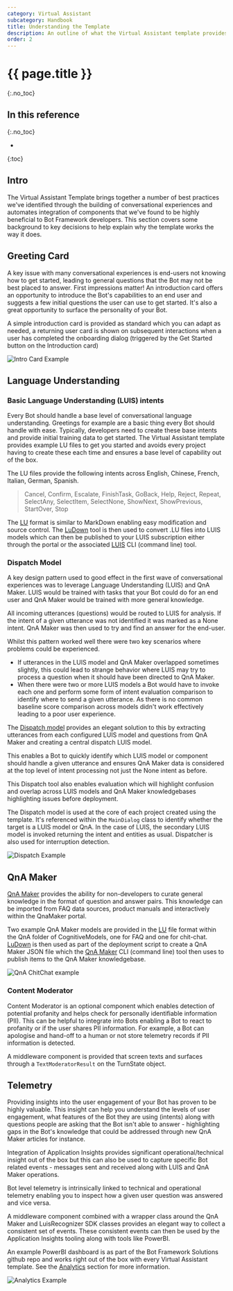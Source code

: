 ```yaml
---
category: Virtual Assistant
subcategory: Handbook
title: Understanding the Template
description: An outline of what the Virtual Assistant template provides
order: 2
---
```


# {{ page.title }}
{:.no_toc}

## In this reference
{:.no_toc}

* 
{:toc}

## Intro

The Virtual Assistant Template brings together a number of best practices we've identified through the building of conversational experiences and automates integration of components that we've found to be highly beneficial to Bot Framework developers. This section covers some background to key decisions to help explain why the template works the way it does.

## Greeting Card

A key issue with many conversational experiences is end-users not knowing how to get started, leading to general questions that the Bot may not be best placed to answer. First impressions matter! An introduction card offers an opportunity to introduce the Bot's capabilities to an end user and suggests a few initial questions the user can use to get started. It's also a great opportunity to surface the personality of your Bot.

A simple introduction card is provided as standard which you can adapt as needed, a returning user card is shown on subsequent interactions when a user has completed the onboarding dialog (triggered by the Get Started button on the Introduction card)

![Intro Card Example]({{site.baseurl}}/assets/images/vatemplateintrocard.png)

## Language Understanding

### Basic Language Understanding (LUIS) intents

Every Bot should handle a base level of conversational language understanding. Greetings for example are a basic thing every Bot should handle with ease. Typically, developers need to create these base intents and provide initial training data to get started. The Virtual Assistant template provides example LU files to get you started and avoids every project having to create these each time and ensures a base level of capability out of the box.

The LU files provide the following intents across English, Chinese, French, Italian, German, Spanish.

> Cancel, Confirm, Escalate, FinishTask, GoBack, Help, Reject, Repeat, SelectAny, SelectItem, SelectNone, ShowNext, ShowPrevious, StartOver, Stop

The [LU](https://github.com/Microsoft/botbuilder-tools/blob/master/packages/Ludown/docs/lu-file-format.md) format is similar to MarkDown enabling easy modification and source control. The [LuDown](https://github.com/Microsoft/botbuilder-tools/tree/master/packages/Ludown) tool is then used to convert .LU files into LUIS models which can then be published to your LUIS subscription either through the portal or the associated [LUIS](https://github.com/Microsoft/botbuilder-tools/tree/master/packages/LUIS) CLI (command line) tool.

### Dispatch Model

A key design pattern used to good effect in the first wave of conversational experiences was to leverage Language Understanding (LUIS) and QnA Maker. LUIS would be trained with tasks that your Bot could do for an end user and QnA Maker would be trained with more general knowledge.

All incoming utterances (questions) would be routed to LUIS for analysis. If the intent of a given utterance was not identified it was marked as a None intent. QnA Maker was then used to try and find an answer for the end-user.

Whilst this pattern worked well there were two key scenarios where problems could be experienced.

- If  utterances in the LUIS model and QnA Maker overlapped sometimes slightly, this could lead to strange behavior where LUIS may try to process a question when it should have been directed to QnA Maker.
- When there were two or more LUIS models a Bot would have to invoke each one and perform some form of  intent evaluation comparison to identify where to send a given utterance. As there is no common baseline score comparison across models didn't work effectively leading to a poor user experience.

The [Dispatch model](https://docs.microsoft.com/en-us/azure/bot-service/bot-builder-tutorial-dispatch?view=azure-bot-service-4.0&tabs=csaddref%2Ccsbotconfig) provides an elegant solution to this by extracting utterances from each configured LUIS model and questions from QnA Maker and creating a central dispatch LUIS model.

This enables a Bot to quickly identify which LUIS model or component should handle a given utterance and ensures QnA Maker data is considered at the top level of intent processing not just the None intent as before.

This Dispatch tool also enables evaluation which will highlight confusion and overlap across LUIS models and QnA Maker knowledgebases highlighting issues before deployment.

The Dispatch model is used at the core of each project created using the template. It's referenced within the `MainDialog` class to identify whether the target is a LUIS model or QnA. In the case of LUIS, the secondary LUIS model is invoked returning the intent and entities as usual. Dispatcher is also used for interruption detection.

![Dispatch Example]({{site.baseurl}}/assets/images/dispatchexample.png)

## QnA Maker

[QnA Maker](https://www.qnamaker.ai/) provides the ability for non-developers to curate general knowledge in the format of question and answer pairs. This knowledge can be imported from FAQ data sources, product manuals and interactively within the QnaMaker portal.

Two example QnA Maker models are provided in the [LU](https://github.com/Microsoft/botbuilder-tools/blob/master/packages/Ludown/docs/lu-file-format.md) file format within the QnA folder of CognitiveModels, one for FAQ and one for chit-chat. [LuDown](https://github.com/Microsoft/botbuilder-tools/tree/master/packages/Ludown) is then used as part of the deployment script to create a QnA Maker JSON file which the [QnA Maker](https://github.com/Microsoft/botbuilder-tools/tree/master/packages/QnAMaker) CLI (command line) tool then uses to publish items to the QnA Maker knowledgebase.

![QnA ChitChat example]({{site.baseurl}}/assets/images/qnachitchatexample.png)

### Content Moderator

Content Moderator is an optional component which enables detection of potential profanity and helps check for personally identifiable information (PII). This can be helpful to integrate into Bots enabling a Bot to react to profanity or if the user shares PII information. For example, a Bot can apologise and hand-off to a human or not store telemetry records if PII information is detected.

A middleware component is provided that screen texts and surfaces through a ```TextModeratorResult``` on the TurnState object.

## Telemetry

Providing insights into the user engagement of your Bot has proven to be highly valuable. This insight can help you understand the levels of user engagement, what features of the Bot they are using (intents) along with questions people are asking that the Bot isn't able to answer - highlighting gaps in the Bot's knowledge that could be addressed through new QnA Maker articles for instance.

Integration of Application Insights provides significant operational/technical insight out of the box but this can also be used to capture specific Bot related events - messages sent and received along with LUIS and QnA Maker operations.

Bot level telemetry is intrinsically linked to technical and operational telemetry enabling you to inspect how a given user question was answered and vice versa.

A middleware component combined with a wrapper class around the QnA Maker and LuisRecognizer SDK classes provides an elegant way to collect a consistent set of events. These consistent events can then be used by the Application Insights tooling along with tools like PowerBI.

An example PowerBI dashboard is as part of the Bot Framework Solutions github repo and works right out of the box with every Virtual Assistant template. See the [Analytics]({{site.baseurl}}/overview/analytics) section for more information.

![Analytics Example]({{site.baseurl}}/assets/images/powerbi-conversationanalytics-luisintents.png)